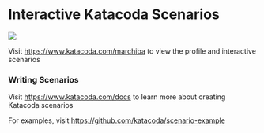 # Interactive Katacoda Scenarios

[![](http://shields.katacoda.com/katacoda/marchiba/count.svg)](https://www.katacoda.com/marchiba "Get your profile on Katacoda.com")

Visit https://www.katacoda.com/marchiba to view the profile and interactive scenarios

### Writing Scenarios
Visit https://www.katacoda.com/docs to learn more about creating Katacoda scenarios

For examples, visit https://github.com/katacoda/scenario-example
